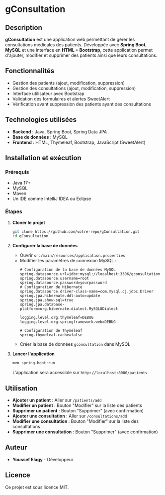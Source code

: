 # gConsultation

## Description
**gConsultation** est une application web permettant de gérer les consultations médicales des patients. Développée avec **Spring Boot**, **MySQL** et une interface en **HTML + Bootstrap**, cette application permet d'ajouter, modifier et supprimer des patients ainsi que leurs consultations.

## Fonctionnalités
- Gestion des patients (ajout, modification, suppression)
- Gestion des consultations (ajout, modification, suppression)
- Interface utilisateur avec Bootstrap
- Validation des formulaires et alertes SweetAlert
- Vérification avant suppression des patients ayant des consultations

## Technologies utilisées
- **Backend** : Java, Spring Boot, Spring Data JPA
- **Base de données** : MySQL
- **Frontend** : HTML, Thymeleaf, Bootstrap, JavaScript (SweetAlert)

## Installation et exécution

### Prérequis
- Java 17+
- MySQL
- Maven
- Un IDE comme IntelliJ IDEA ou Eclipse

### Étapes
1. **Cloner le projet**
   ```bash
   git clone https://github.com/votre-repo/gConsultation.git
   cd gConsultation
   ```
2. **Configurer la base de données**
   - Ouvrir `src/main/resources/application.properties`
   - Modifier les paramètres de connexion MySQL :
     ```properties
     # Configuration de la base de données MySQL
     spring.datasource.url=jdbc:mysql://localhost:3306/gconsultation
     spring.datasource.username=root
     spring.datasource.password=yourpassword
     # Configuration de Hibernate
     spring.datasource.driver-class-name=com.mysql.cj.jdbc.Driver
     spring.jpa.hibernate.ddl-auto=update
     spring.jpa.show-sql=true
     spring.jpa.database-platform=org.hibernate.dialect.MySQL8Dialect

     logging.level.org.thymeleaf=DEBUG
     logging.level.org.springframework.web=DEBUG

     # Configuration de Thymeleaf
     spring.thymeleaf.cache=false
     ```
   - Créer la base de données `gconsultation` dans MySQL

3. **Lancer l'application**
   ```bash
   mvn spring-boot:run
   ```
   L'application sera accessible sur `http://localhost:8080/patients`

## Utilisation
- **Ajouter un patient** : Aller sur `/patients/add`
- **Modifier un patient** : Bouton "Modifier" sur la liste des patients
- **Supprimer un patient** : Bouton "Supprimer" (avec confirmation)
- **Ajouter une consultation** : Aller sur `/consultations/add`
- **Modifier une consultation** : Bouton "Modifier" sur la liste des consultations
- **Supprimer une consultation** : Bouton "Supprimer" (avec confirmation)

## Auteur
- **Youssef Elagy** - Développeur

## Licence
Ce projet est sous licence MIT.
